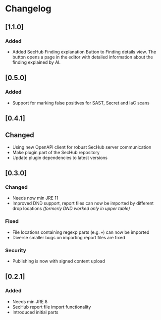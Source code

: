 <!-- SPDX-License-Identifier: MIT --->
# Changelog

## [1.1.0]
### Added
- Added SecHub Finding explanation Button to Finding details view. The button
  opens a page in the editor with detailed information about the finding explained by AI.

## [0.5.0]
### Added
- Support for marking false positives for SAST, Secret and IaC scans

## [0.4.1]
## Changed
- Using new OpenAPI client for robust SecHub server communication
- Make plugin part of the SecHub repository
- Update plugin dependencies to latest versions

## [0.3.0]
### Changed
- Needs now min JRE 11
- Improved DND support, report files can now be imported by different drop locations
  _(formerly DND worked only in upper table)_

### Fixed
- File locations containing regexp parts (e.g. `+`) can now be imported
- Diverse smaller bugs on importing report files are fixed

### Security
- Publishing is now with signed content upload
## [0.2.1]
### Added
- Needs min JRE 8
- SecHub report file import functionality
- Introduced initial parts
<!--
## [Unreleased]
### Added
- Example item

### Changed

### Deprecated

### Removed

### Fixed

### Security
-->